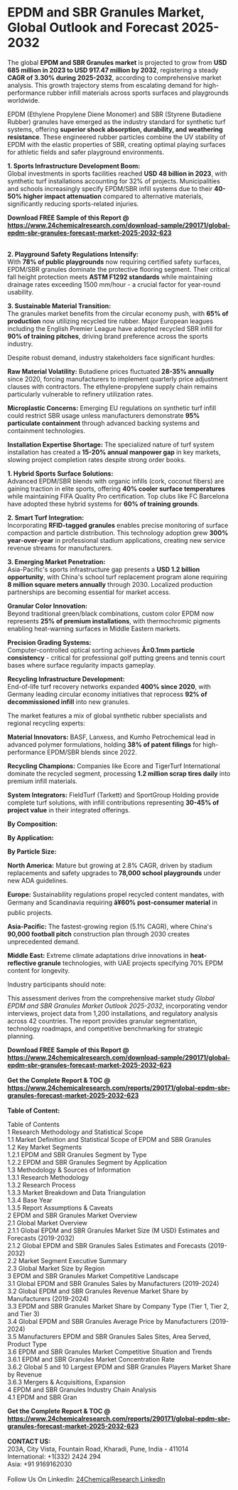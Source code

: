 <h1>EPDM and SBR Granules Market, Global Outlook and Forecast 2025-2032</h1><p>The global <strong>EPDM and SBR Granules market</strong> is projected to grow from <strong>USD 685 million in 2023 to USD 917.47 million by 2032</strong>, registering a steady <strong>CAGR of 3.30% during 2025-2032</strong>, according to comprehensive market analysis. This growth trajectory stems from escalating demand for high-performance rubber infill materials across sports surfaces and playgrounds worldwide.</p><p>EPDM (Ethylene Propylene Diene Monomer) and SBR (Styrene Butadiene Rubber) granules have emerged as the industry standard for synthetic turf systems, offering <strong>superior shock absorption, durability, and weathering resistance</strong>. These engineered rubber particles combine the UV stability of EPDM with the elastic properties of SBR, creating optimal playing surfaces for athletic fields and safer playground environments.</p><p><strong>1. Sports Infrastructure Development Boom:</strong><br>
Global investments in sports facilities reached <strong>USD 48 billion in 2023</strong>, with synthetic turf installations accounting for 32% of projects. Municipalities and schools increasingly specify EPDM/SBR infill systems due to their <strong>40-50% higher impact attenuation</strong> compared to alternative materials, significantly reducing sports-related injuries.</p><div><b>Download FREE Sample of this Report @ 
            <a href="https://www.24chemicalresearch.com/download-sample/290171/global-epdm-sbr-granules-forecast-market-2025-2032-623">
            https://www.24chemicalresearch.com/download-sample/290171/global-epdm-sbr-granules-forecast-market-2025-2032-623</a></b></div><br><p><strong>2. Playground Safety Regulations Intensify:</strong><br>
With <strong>78% of public playgrounds</strong> now requiring certified safety surfaces, EPDM/SBR granules dominate the protective flooring segment. Their critical fall height protection meets <strong>ASTM F1292 standards</strong> while maintaining drainage rates exceeding 1500 mm/hour - a crucial factor for year-round usability.</p><p><strong>3. Sustainable Material Transition:</strong><br>
The granules market benefits from the circular economy push, with <strong>65% of production</strong> now utilizing recycled tire rubber. Major European leagues including the English Premier League have adopted recycled SBR infill for <strong>90% of training pitches</strong>, driving brand preference across the sports industry.</p><p>Despite robust demand, industry stakeholders face significant hurdles:</p><p><strong>Raw Material Volatility:</strong> Butadiene prices fluctuated <strong>28-35% annually</strong> since 2020, forcing manufacturers to implement quarterly price adjustment clauses with contractors. The ethylene-propylene supply chain remains particularly vulnerable to refinery utilization rates.</p><p><strong>Microplastic Concerns:</strong> Emerging EU regulations on synthetic turf infill could restrict SBR usage unless manufacturers demonstrate <strong>95% particulate containment</strong> through advanced backing systems and containment technologies.</p><p><strong>Installation Expertise Shortage:</strong> The specialized nature of turf system installation has created a <strong>15-20% annual manpower gap</strong> in key markets, slowing project completion rates despite strong order books.</p><p><strong>1. Hybrid Sports Surface Solutions:</strong><br>
Advanced EPDM/SBR blends with organic infills (cork, coconut fibers) are gaining traction in elite sports, offering <strong>40% cooler surface temperatures</strong> while maintaining FIFA Quality Pro certification. Top clubs like FC Barcelona have adopted these hybrid systems for <strong>60% of training grounds</strong>.</p><p><strong>2. Smart Turf Integration:</strong><br>
Incorporating <strong>RFID-tagged granules</strong> enables precise monitoring of surface compaction and particle distribution. This technology adoption grew <strong>300% year-over-year</strong> in professional stadium applications, creating new service revenue streams for manufacturers.</p><p><strong>3. Emerging Market Penetration:</strong><br>
Asia-Pacific's sports infrastructure gap presents a <strong>USD 1.2 billion opportunity</strong>, with China's school turf replacement program alone requiring <strong>8 million square meters annually</strong> through 2030. Localized production partnerships are becoming essential for market access.</p><p><strong>Granular Color Innovation:</strong><br>
	Beyond traditional green/black combinations, custom color EPDM now represents <strong>25% of premium installations</strong>, with thermochromic pigments enabling heat-warning surfaces in Middle Eastern markets.</p><p><strong>Precision Grading Systems:</strong><br>
	Computer-controlled optical sorting achieves <strong>Â±0.1mm particle consistency</strong> - critical for professional golf putting greens and tennis court bases where surface regularity impacts gameplay.</p><p><strong>Recycling Infrastructure Development:</strong><br>
	End-of-life turf recovery networks expanded <strong>400% since 2020</strong>, with Germany leading circular economy initiatives that reprocess <strong>92% of decommissioned infill</strong> into new granules.</p><p>The market features a mix of global synthetic rubber specialists and regional recycling experts:</p><p><strong>Material Innovators:</strong> BASF, Lanxess, and Kumho Petrochemical lead in advanced polymer formulations, holding <strong>38% of patent filings</strong> for high-performance EPDM/SBR blends since 2022.</p><p><strong>Recycling Champions:</strong> Companies like Ecore and TigerTurf International dominate the recycled segment, processing <strong>1.2 million scrap tires daily</strong> into premium infill materials.</p><p><strong>System Integrators:</strong> FieldTurf (Tarkett) and SportGroup Holding provide complete turf solutions, with infill contributions representing <strong>30-45% of project value</strong> in their integrated offerings.</p><p><strong>By Composition:</strong></p><p><strong>By Application:</strong></p><p><strong>By Particle Size:</strong></p><p><strong>North America:</strong> Mature but growing at 2.8% CAGR, driven by stadium replacements and safety upgrades to <strong>78,000 school playgrounds</strong> under new ADA guidelines.</p><p><strong>Europe:</strong> Sustainability regulations propel recycled content mandates, with Germany and Scandinavia requiring <strong>â¥60% post-consumer material</strong> in public projects.</p><p><strong>Asia-Pacific:</strong> The fastest-growing region (5.1% CAGR), where China's <strong>90,000 football pitch</strong> construction plan through 2030 creates unprecedented demand.</p><p><strong>Middle East:</strong> Extreme climate adaptations drive innovations in <strong>heat-reflective granule</strong> technologies, with UAE projects specifying 70% EPDM content for longevity.</p><p>Industry participants should note:</p><p>This assessment derives from the comprehensive market study <em>Global EPDM and SBR Granules Market Outlook 2025-2032</em>, incorporating vendor interviews, project data from 1,200 installations, and regulatory analysis across 42 countries. The report provides granular segmentation, technology roadmaps, and competitive benchmarking for strategic planning.</p><div><b>Download FREE Sample of this Report @ 
            <a href="https://www.24chemicalresearch.com/download-sample/290171/global-epdm-sbr-granules-forecast-market-2025-2032-623">
            https://www.24chemicalresearch.com/download-sample/290171/global-epdm-sbr-granules-forecast-market-2025-2032-623</a></b></div><br><div><b>Get the Complete Report & TOC @ 
            <a href="https://www.24chemicalresearch.com/reports/290171/global-epdm-sbr-granules-forecast-market-2025-2032-623">
            https://www.24chemicalresearch.com/reports/290171/global-epdm-sbr-granules-forecast-market-2025-2032-623</a></b></div><br>
            <b>Table of Content:</b><p>Table of Contents<br />
1 Research Methodology and Statistical Scope<br />
1.1 Market Definition and Statistical Scope of EPDM and SBR Granules<br />
1.2 Key Market Segments<br />
1.2.1 EPDM and SBR Granules Segment by Type<br />
1.2.2 EPDM and SBR Granules Segment by Application<br />
1.3 Methodology & Sources of Information<br />
1.3.1 Research Methodology<br />
1.3.2 Research Process<br />
1.3.3 Market Breakdown and Data Triangulation<br />
1.3.4 Base Year<br />
1.3.5 Report Assumptions & Caveats<br />
2 EPDM and SBR Granules Market Overview<br />
2.1 Global Market Overview<br />
2.1.1 Global EPDM and SBR Granules Market Size (M USD) Estimates and Forecasts (2019-2032)<br />
2.1.2 Global EPDM and SBR Granules Sales Estimates and Forecasts (2019-2032)<br />
2.2 Market Segment Executive Summary<br />
2.3 Global Market Size by Region<br />
3 EPDM and SBR Granules Market Competitive Landscape<br />
3.1 Global EPDM and SBR Granules Sales by Manufacturers (2019-2024)<br />
3.2 Global EPDM and SBR Granules Revenue Market Share by Manufacturers (2019-2024)<br />
3.3 EPDM and SBR Granules Market Share by Company Type (Tier 1, Tier 2, and Tier 3)<br />
3.4 Global EPDM and SBR Granules Average Price by Manufacturers (2019-2024)<br />
3.5 Manufacturers EPDM and SBR Granules Sales Sites, Area Served, Product Type<br />
3.6 EPDM and SBR Granules Market Competitive Situation and Trends<br />
3.6.1 EPDM and SBR Granules Market Concentration Rate<br />
3.6.2 Global 5 and 10 Largest EPDM and SBR Granules Players Market Share by Revenue<br />
3.6.3 Mergers & Acquisitions, Expansion<br />
4 EPDM and SBR Granules Industry Chain Analysis<br />
4.1 EPDM and SBR Gran</p><div><b>Get the Complete Report & TOC @ 
            <a href="https://www.24chemicalresearch.com/reports/290171/global-epdm-sbr-granules-forecast-market-2025-2032-623">
            https://www.24chemicalresearch.com/reports/290171/global-epdm-sbr-granules-forecast-market-2025-2032-623</a></b></div><br><b>CONTACT US:</b><br>
            203A, City Vista, Fountain Road, Kharadi, Pune, India - 411014<br>
            International: +1(332) 2424 294<br>
            Asia: +91 9169162030 <br><br>
            Follow Us On LinkedIn: <a href="https://www.linkedin.com/company/24chemicalresearch/">24ChemicalResearch LinkedIn</a>